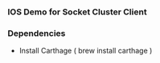 ### IOS Demo for Socket Cluster Client ###

### Dependencies ###

* Install Carthage ( brew install carthage )
